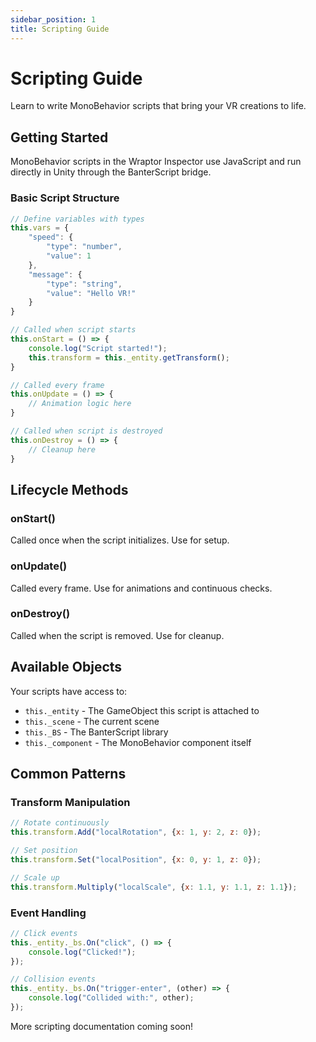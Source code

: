 ```yaml
---
sidebar_position: 1
title: Scripting Guide
---
```


# Scripting Guide

Learn to write MonoBehavior scripts that bring your VR creations to life.

## Getting Started

MonoBehavior scripts in the Wraptor Inspector use JavaScript and run directly in Unity through the BanterScript bridge.

### Basic Script Structure

```javascript
// Define variables with types
this.vars = {
    "speed": {
        "type": "number",
        "value": 1
    },
    "message": {
        "type": "string",
        "value": "Hello VR!"
    }
}

// Called when script starts
this.onStart = () => {
    console.log("Script started!");
    this.transform = this._entity.getTransform();
}

// Called every frame
this.onUpdate = () => {
    // Animation logic here
}

// Called when script is destroyed
this.onDestroy = () => {
    // Cleanup here
}
```

## Lifecycle Methods

### onStart()
Called once when the script initializes. Use for setup.

### onUpdate()
Called every frame. Use for animations and continuous checks.

### onDestroy()
Called when the script is removed. Use for cleanup.

## Available Objects

Your scripts have access to:
- `this._entity` - The GameObject this script is attached to
- `this._scene` - The current scene
- `this._BS` - The BanterScript library
- `this._component` - The MonoBehavior component itself

## Common Patterns

### Transform Manipulation
```javascript
// Rotate continuously
this.transform.Add("localRotation", {x: 1, y: 2, z: 0});

// Set position
this.transform.Set("localPosition", {x: 0, y: 1, z: 0});

// Scale up
this.transform.Multiply("localScale", {x: 1.1, y: 1.1, z: 1.1});
```

### Event Handling
```javascript
// Click events
this._entity._bs.On("click", () => {
    console.log("Clicked!");
});

// Collision events
this._entity._bs.On("trigger-enter", (other) => {
    console.log("Collided with:", other);
});
```

More scripting documentation coming soon!